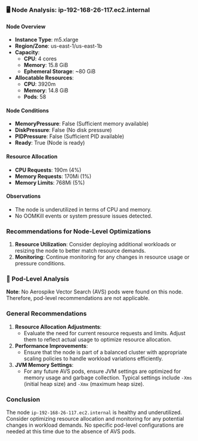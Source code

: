 ### 🖥️ Node Analysis: ip-192-168-26-117.ec2.internal

#### Node Overview
- **Instance Type**: m5.xlarge
- **Region/Zone**: us-east-1/us-east-1b
- **Capacity**: 
  - **CPU**: 4 cores
  - **Memory**: 15.8 GiB
  - **Ephemeral Storage**: ~80 GiB
- **Allocatable Resources**:
  - **CPU**: 3920m
  - **Memory**: 14.8 GiB
  - **Pods**: 58

#### Node Conditions
- **MemoryPressure**: False (Sufficient memory available)
- **DiskPressure**: False (No disk pressure)
- **PIDPressure**: False (Sufficient PID available)
- **Ready**: True (Node is ready)

#### Resource Allocation
- **CPU Requests**: 190m (4%)
- **Memory Requests**: 170Mi (1%)
- **Memory Limits**: 768Mi (5%)

#### Observations
- The node is underutilized in terms of CPU and memory.
- No OOMKill events or system pressure issues detected.

### Recommendations for Node-Level Optimizations
1. **Resource Utilization**: Consider deploying additional workloads or resizing the node to better match resource demands.
2. **Monitoring**: Continue monitoring for any changes in resource usage or pressure conditions.

### 🚀 Pod-Level Analysis
**Note**: No Aerospike Vector Search (AVS) pods were found on this node. Therefore, pod-level recommendations are not applicable.

### General Recommendations
1. **Resource Allocation Adjustments**: 
   - Evaluate the need for current resource requests and limits. Adjust them to reflect actual usage to optimize resource allocation.
2. **Performance Improvements**:
   - Ensure that the node is part of a balanced cluster with appropriate scaling policies to handle workload variations efficiently.
3. **JVM Memory Settings**:
   - For any future AVS pods, ensure JVM settings are optimized for memory usage and garbage collection. Typical settings include `-Xms` (initial heap size) and `-Xmx` (maximum heap size).

### Conclusion
The node `ip-192-168-26-117.ec2.internal` is healthy and underutilized. Consider optimizing resource allocation and monitoring for any potential changes in workload demands. No specific pod-level configurations are needed at this time due to the absence of AVS pods.

